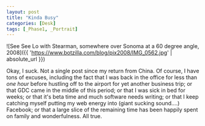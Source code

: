 ```yaml
---
layout: post
title: "Kinda Busy"
categories: [Desk]
tags: [_Phase1, _Portrait]
---
```



![See See Lo with Stearman, somewhere over Sonoma at a 60 degree angle, 2008]({{ 'https://www.botzilla.com/blog/pix2008/IMG_0562.jpg' | absolute_url }})


Okay, I suck. Not a single post since my return from China. Of course, I have tons of excuses, including the fact that I was back in the office for less than <i>one hour</i> before hustling off to the airport for yet another business trip; or that GDC came in the middle of this period; or that I was sick in bed for weeks; or that it's beta time and much software needs writing; or that I keep catching myself putting my web energy into (giant sucking sound....) Facebook; or that a large slice of the remaining time has been happily spent on family and wonderfulness. All true.
